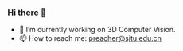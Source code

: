 ### Hi there 👋

<!--START_SECTION:waka-->
<!--END_SECTION:waka-->


- 🔭 I’m currently working on 3D Computer Vision.
- 📫 How to reach me: preacher@sjtu.edu.cn
